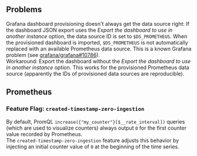 ## Problems
Grafana dashboard provisioning doesn't always get the data source right: If the dashboard JSON export uses the *Export the dashboard to use in another instance* option, the data source ID is set to `$DS_PROMETHEUS`. When the provisioned dashboard is imported, `$DS_PROMETHEUS` is not automatically replaced with an available Prometheus data source. This is a known Grafana problem (see [grafana/grafana#10786](https://github.com/grafana/grafana/issues/10786)). \
Workaround: Export the dashboard without the *Export the dashboard to use in another instance* option. This works for the provisioned Prometheus data source (apparently the IDs of provisioned data sources are reproducible).

## Prometheus
### Feature Flag: `created-timestamp-zero-ingestion`
By default, PromQL `increase({"my_counter"}[$__rate_interval])` queries (which are used to visualize counters) always output `0` for the first counter value recorded by Prometheus. \
The `created-timestamp-zero-ingestion` feature adjusts this behavior by injecting an initial counter value of `0` at the beginning of the time series.
